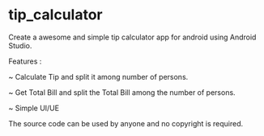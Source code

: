 # tip_calculator
Create a awesome and simple tip calculator app for android using Android Studio.

Features :

  ~ Calculate Tip and split it among number of persons.
  
  ~ Get Total Bill and split the Total Bill among the number of persons.
  
  ~ Simple UI/UE
  
  The source code can be used by anyone and no copyright is required.
